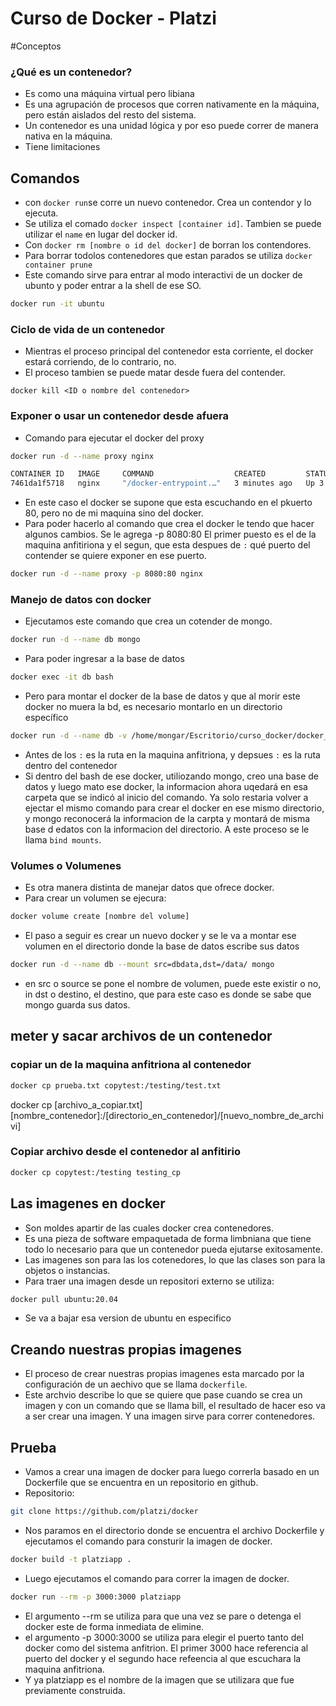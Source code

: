# Curso de Docker - Platzi

#Conceptos

### ¿Qué es un contenedor?

- Es como una máquina virtual pero libiana
- Es una agrupación de procesos que corren nativamente en la máquina, pero están aislados del resto del sistema.
- Un contenedor es una unidad lógica y por eso puede correr de manera nativa en la máquina. 
- Tiene limitaciones

## Comandos
- con `docker run`se corre un nuevo contenedor. Crea un contendor y lo ejecuta.
- Se utiliza el comado `docker inspect [container id]`. Tambien se puede utilizar el `name` en lugar del docker id.
- Con `docker rm [nombre o id del docker]` de borran los contendores.
- Para borrar todolos contenedores que estan parados se utiliza `docker container prune`
- Este comando sirve para entrar al modo interactivi de un docker de ubunto y poder entrar a la shell de ese SO.

```bash
docker run -it ubuntu
```

### Ciclo de vida de un contenedor
- Mientras el proceso principal del contenedor esta corriente, el docker estará corriendo, de lo contrario, no. 
- El proceso tambien se puede matar desde fuera del contender.

```bas
docker kill <ID o nombre del contenedor>
```

### Exponer o usar un contenedor desde afuera

- Comando para ejecutar el docker del proxy
```bash
docker run -d --name proxy nginx
```

```bash 
CONTAINER ID   IMAGE     COMMAND                  CREATED         STATUS         PORTS     NAMES
7461da1f5718   nginx     "/docker-entrypoint.…"   3 minutes ago   Up 3 minutes   80/tcp    proxy
```
- En este caso el docker se supone que esta escuchando en el pkuerto 80, pero no de mi maquina sino del docker. 
- Para poder hacerlo al comando que crea el docker le tendo que hacer algunos cambios. Se le agrega -p 8080:80 El primer puesto es el de la maquina anfitiriona y el segun, que esta despues de `:` qué puerto del contender se quiere exponer en ese puerto.


```bash
docker run -d --name proxy -p 8080:80 nginx
```

### Manejo de datos con docker

- Ejecutamos este comando que crea un cotender de mongo.

```bash
docker run -d --name db mongo
```
- Para poder ingresar a la base de datos
```bash
docker exec -it db bash
```
-  Pero para montar el docker de la base de datos y que al morir este docker no muera la bd, es necesario montarlo en un directorio específico

```bash
docker run -d --name db -v /home/mongar/Escritorio/curso_docker/docker_data/mongodata:/data/db mongo
```
- Antes de los `:` es la ruta en la maquina anfitriona, y depsues `:` es la ruta dentro del contenedor
- Si dentro del bash de ese docker, utiliozando mongo, creo una base de datos y luego mato ese docker, la informacion ahora uqedará en esa carpeta que se indicó al inicio del comando. Ya solo restaria volver a ejectar el mismo comando para crear el docker en ese mismo directorio, y mongo reconocerá la informacion de la carpta y montará de misma base d edatos con la informacion del directorio. A este proceso se le llama `bind mounts`. 


### Volumes o Volumenes

- Es otra manera distinta de manejar datos que ofrece docker. 
- Para crear un volumen se ejecura:
```bash
docker volume create [nombre del volume]
```

- El paso a seguir es crear un nuevo docker y se le va a montar ese volumen en el directorio donde la base de datos escribe sus datos
```bash
docker run -d --name db --mount src=dbdata,dst=/data/ mongo
```
- en src o source se pone el nombre de volumen, puede este existir o no, in dst o destino, el destino, que para este caso es donde se sabe que mongo guarda sus datos.

## meter y sacar archivos de un contenedor

### copiar un de la maquina anfitriona al contenedor
```bash
docker cp prueba.txt copytest:/testing/test.txt
```
docker cp [archivo_a_copiar.txt] [nombre_contenedor]:/[directorio_en_contenedor]/[nuevo_nombre_de_archivi]

### Copiar archivo desde el contenedor al anfitirio
```bash
docker cp copytest:/testing testing_cp
```

## Las imagenes en docker

- Son moldes apartir de las cuales docker crea contenedores.
- Es una pieza de software empaquetada de forma limbniana que tiene todo lo necesario para que un contenedor pueda ejutarse exitosamente. 
- Las imagenes son para las los cotenedores, lo que las clases son para la objetos o instancias. 
- Para traer una imagen desde un repositori externo se utiliza: 
```bash
docker pull ubuntu:20.04
```
- Se va a bajar esa version de ubuntu en especifico


## Creando nuestras propias imagenes

- El proceso de crear nuestras propias imagenes esta marcado por la configuración de un aechivo que se llama `dockerfile`.
- Este archvio describe lo que se quiere que pase cuando se crea un imagen y con un comando que se llama bill, el resultado de hacer eso va a ser crear una imagen. Y una imagen sirve para correr contenedores. 


## Prueba 
- Vamos a crear una imagen de docker para luego correrla basado en un Dockerfile que se encuentra en un repositorio en github. 
- Repositorio:
```bash
git clone https://github.com/platzi/docker
```
- Nos paramos en el directorio donde se encuentra el archivo Dockerfile y ejecutamos el comando para consturir la imagen de docker. 
```bash
docker build -t platziapp .
```
- Luego ejecutamos el comando para correr la imagen de docker.
```bash
docker run --rm -p 3000:3000 platziapp
```
- El argumento --rm se utiliza para que una vez se pare o detenga el docker este de forma inmediata de elimine. 
- el argumento -p 3000:3000 se utiliza para elegir el puerto tanto del docker como del sistema anfitrion. El primer 3000 hace referencia al puerto del docker y el segundo hace refeencia al que escuchara la maquina anfitriona. 
- Y ya platziapp es el nombre de la imagen que se utilizara que fue previamente construida. 
